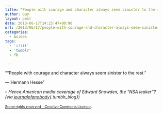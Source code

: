 ```yaml
---
title: “People with courage and character always seem sinister to the rest.” ― Hermann Hesse”
author: Guy
layout: post
date: 2013-06-17T14:25:47+00:00
url: /2013/06/17/people-with-courage-and-character-always-seem-sinister-to-the-rest-―-hermann-hesse/
categories:
  - Asides
tags:
  - 'ifttt'
  - 'tumblr'
  - fb

---
```

““People with courage and character always seem sinister to the rest.”

― Hermann Hesse”

&#8211; _Hence American media coverage of Edward Snowden, the “NSA leaker”? (via [journalofanobody][1]{.tumblr_blog})_

<small><a href="https://creativecommons.org/licenses/by-nc/3.0/" target="_blank">Some rights reserved &#8211; Creative Commons Licence</a></small>.

 [1]: http://journalofanobody.tumblr.com/
